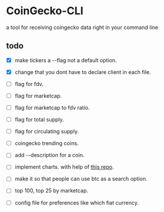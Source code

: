 # CoinGecko-CLI

a tool for receiving coingecko data right in your command line

## todo

- [x] make tickers a --flag not a default option.

- [x] change that you dont have to declare client in each file.

- [ ] flag for fdv.

- [ ] flag for marketcap.

- [ ] flag for marketcap to fdv ratio.

- [ ] flag for total supply.

- [ ] flag for circulating supply.

- [ ] coingecko trending coins.

- [ ] add --description for a coin.

- [ ] implement charts. with help of [this repo](https://github.com/portnov/chart-cli#readme).

- [ ] make it so that people can use btc as a search option.

- [ ] top 100, top 25 by marketcap.

- [ ] config file for preferences like which fiat currency.
